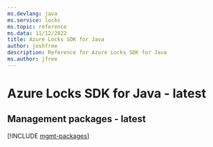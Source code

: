 ```yaml
---
ms.devlang: java
ms.service: locks
ms.topic: reference
ms.data: 11/12/2022
title: Azure Locks SDK for Java
author: joshfree
description: Reference for Azure Locks SDK for Java
ms.author: jfree
---
```

# Azure Locks SDK for Java - latest

## Management packages - latest
[!INCLUDE [mgmt-packages](locks-mgmt-index.md)]